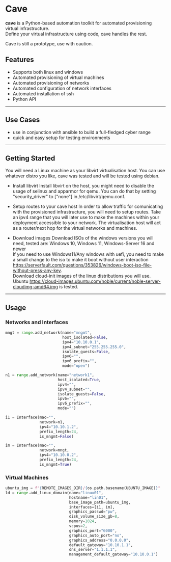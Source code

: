 # Cave

**cave** is a Python-based automation toolkit for automated provisioning virtual infrastructure.  
Define your virtual infrastructure using code, cave handles the rest.  

Cave is still a prototype, use with caution.  

## Features

* Supports both linux and windows
* Automated provisioning of virtual machines
* Automated provisioning of networks
* Automated configuration of network interfaces
* Automated installation of ssh
* Python API
---


## Use Cases
* use in conjunction with ansible to build a full-fledged cyber range
* quick and easy setup for testing environments

---

## Getting Started

You will need a Linux machine as your libvirt virtualisation host.
You can use whatever distro you like, cave was tested and will be tested using debian.

* Install libvirt
Install libvirt on the host, you might need to disable the usage of selinux and apparmor for qemu.
You can do that by setting "security_driver" to ["none"] in /etc/libvirt/qemu.conf.  

* Setup routes to your cave host
In order to allow traffic for comunicating with the provisioned infrastructure, you will need to setup routes.
Take an ipv4 range that you will later use to make the machines within your deployment accessible to your network.
The virtualisation host will act as a router/next hop for the virtual networks and machines.  

* Download images
Download ISOs of the windows versions you will need, tested are: Windows 10, Windows 11, Windows-Server 16 and newer  
If you need to use Windows11/Any windows with uefi, you need to make a small change to the iso to make it boot without user interaction <https://serverfault.com/questions/353826/windows-boot-iso-file-without-press-any-key>.  
Download cloud-init images of the linux distributions you will use. Ubuntu <https://cloud-images.ubuntu.com/noble/current/noble-server-cloudimg-amd64.img> is tested.


---

## Usage

### Networks and Interfaces
```python
mngt = range.add_network(name="mngmt", 
                         host_isolated=False, 
                         ipv4="10.10.0.1", 
                         ipv4_subnet="255.255.255.0", 
                         isolate_guests=False,
                         ipv6="",
                         ipv6_prefix="",
                         mode="open")  

n1 = range.add_network(name="network1", 
                       host_isolated=True, 
                       ipv4="", 
                       ipv4_subnet="", 
                       isolate_guests=False, 
                       ipv6="", 
                       ipv6_prefix="", 
                       mode="")

i1 = Interface(mac="", 
               network=n1, 
               ipv4="10.10.1.2", 
               prefix_length=24, 
               is_mngmt=False) 

im = Interface(mac="", 
               network=mngt, 
               ipv4="10.10.0.2", 
               prefix_length=24, 
               is_mngmt=True) 
```

### Virtual Machines
```python
ubuntu_img = f"{REMOTE_IMAGES_DIR}/{os.path.basename(UBUNTU_IMAGE)}"
ld = range.add_linux_domain(name="linux01", 
                            hostname="lin01", 
                            base_image_path=ubuntu_img, 
                            interfaces=[i1, im],
                            graphics_passwd="pw",
                            disk_volume_size_gb=8,
                            memory=1024,
                            vcpus=2,
                            graphics_port="6000",
                            graphics_auto_port="no", 
                            graphics_address="0.0.0.0",
                            default_gateway="10.10.1.1",
                            dns_server="1.1.1.1",
                            management_default_gateway="10.10.0.1") 
```
